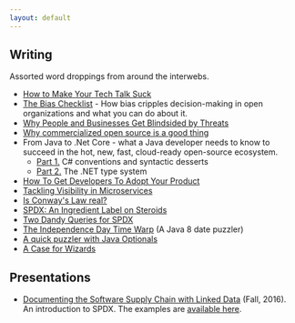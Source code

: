 ```yaml
---
layout: default
---
```


## Writing
Assorted word droppings from around the interwebs.
 * [How to Make Your Tech Talk Suck](https://medium.com/@YevTheDev/how-to-make-your-tech-talk-suck-e975ce579c57)
 * [The Bias Checklist](https://opensource.com/open-organization/17/10/open-decision-bias-checklist) - How bias cripples decision-making in open organizations and what you can do about it.
 * [Why People and Businesses Get Blindsided by Threats](https://blog.blackducksoftware.com/why-people-businesses-blindsided-threats)
 * [Why commercialized open source is a good thing](http://blog.blackducksoftware.com/nugate-reality-commercial-open-source)
 * From Java to .Net Core - what a Java developer needs to know to succeed in the hot, new, fast, cloud-ready open-source ecosystem.
   *  [Part 1.](https://developers.redhat.com/blog/2017/05/17/from-java-to-net-core-part-1/) C# conventions and syntactic desserts
   *  [Part 2.](/2017/06/15/from-java-to-dotnet-core-part2.html) The .NET type system
 * [How To Get Developers To Adopt Your Product](https://developers.redhat.com/blog/2017/04/20/how-to-get-developers-to-adopt-your-product/)
 * [Tackling Visibility in Microservices](https://www.google.com/url?sa=t&rct=j&q=&esrc=s&source=web&cd=1&cad=rja&uact=8&ved=0ahUKEwiDosaIyZPTAhVhw1QKHUsADcQQFggcMAA&url=http%3A%2F%2Fblog.blackducksoftware.com%2Ftackling-visibility-microservices&usg=AFQjCNHKEBo6pzb7JnA6lNUR4MJY0uWU4Q&sig2=ifmhurXBOkOdylNI09zLDQ)
 * [Is Conway's Law real?](https://nullpointerfactory.wordpress.com/2016/03/19/is-conways-law-real/)
 * [SPDX: An Ingredient Label on Steroids](http://blog.blackducksoftware.com/spdx-ingredients-label-steroids)
 * [Two Dandy Queries for SPDX](https://nullpointerfactory.wordpress.com/2016/09/26/two-dandy-queries-for-spdx/)
 * [The Independence Day Time Warp](https://nullpointerfactory.wordpress.com/2016/04/03/independence-day-time-warp/) (A Java 8 date puzzler)
 * [A quick puzzler with Java Optionals](https://nullpointerfactory.wordpress.com/2016/03/30/this-may-or-may-not-have-bitten-me/)
 * [A Case for Wizards](http://themerlinwall.blogspot.com/2009/03/case-for-wizards.html)

## Presentations
* [Documenting the Software Supply Chain with Linked Data](https://bitbucket.org/yevster/supplychainswithlinkeddata/raw/HEAD/Documenting%20the%20Software%20Supply%20Chain%20with%20Linked%20Data.pdf) (Fall, 2016). 
 An introduction to SPDX. The examples are [available here](https://bitbucket.org/yevster/supplychainswithlinkeddata).
